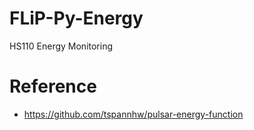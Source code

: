 # FLiP-Py-Energy
HS110 Energy Monitoring



# Reference

* https://github.com/tspannhw/pulsar-energy-function
